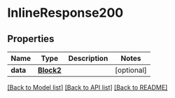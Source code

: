 # InlineResponse200

## Properties
Name | Type | Description | Notes
------------ | ------------- | ------------- | -------------
**data** | [**Block2**](Block2.md) |  | [optional] 

[[Back to Model list]](../README.md#documentation-for-models) [[Back to API list]](../README.md#documentation-for-api-endpoints) [[Back to README]](../README.md)

